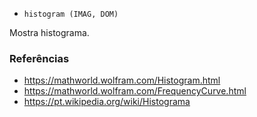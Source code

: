 * `histogram (IMAG, DOM)`

Mostra histograma.

### Referências

* https://mathworld.wolfram.com/Histogram.html
* https://mathworld.wolfram.com/FrequencyCurve.html
* https://pt.wikipedia.org/wiki/Histograma
